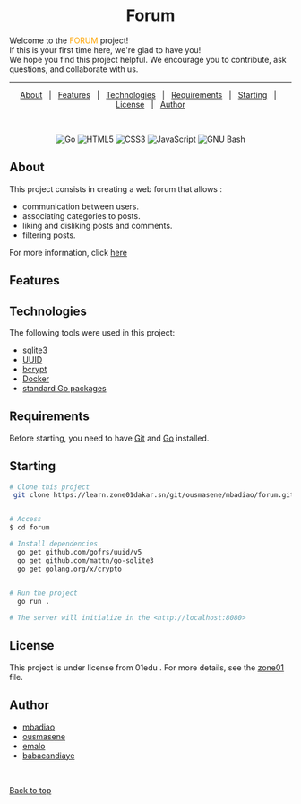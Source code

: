 
<h1 align="center">Forum</h1>

Welcome to the <font color="orange"> FORUM </font> project! <br>
If this is your first time here, we're glad to have you! <br> We hope you find this project helpful. We encourage you to contribute, ask questions, and collaborate with us.




<hr>

<p align="center">
  <a href="#dart-about">About</a> &#xa0; | &#xa0; 
  <a href="#sparkles-features">Features</a> &#xa0; | &#xa0;
  <a href="#rocket-technologies">Technologies</a> &#xa0; | &#xa0;
  <a href="#white_check_mark-requirements">Requirements</a> &#xa0; | &#xa0;
  <a href="#checkered_flag-starting">Starting</a> &#xa0; | &#xa0;
  <a href="#memo-license">License</a> &#xa0; | &#xa0;
  <a href="https://github.com/{{YOUR_GITHUB_USERNAME}}" target="_blank">Author</a>
</p>


<br>

<p align="center">
<img alt="Go" src="https://img.shields.io/badge/go-%2300ADD8.svg?&style=for-the-badge&logo=go&logoColor=blue&color=black">
<img alt="HTML5" src="https://img.shields.io/badge/html5-%23E34F26.svg?&style=for-the-badge&logo=html5&logoColor=&color=black">
<img alt="CSS3" src="https://img.shields.io/badge/css3-%231572B6.svg?&style=for-the-badge&logo=css3&logoColor=purple&color=black">
<img alt="JavaScript" src="https://img.shields.io/badge/javascript-%23323330.svg?&style=for-the-badge&logo=javascript&logoColor=yellow&color=black">
<img alt="GNU Bash" src="https://img.shields.io/badge/GNU%20Bash-%23121011.svg?&style=for-the-badge&logo=gnu-bash&logoColor=">


<br>

## About ##

This project consists in creating a web forum that allows :

- communication between users.
- associating categories to posts.
- liking and disliking posts and comments.
- filtering posts.

For more information, click [here](https://github.com/01-edu/public/tree/master/subjects/forum)


## Features



## Technologies

The following tools were used in this project:

- [sqlite3](sqlite3)
- [UUID](UUID)
- [bcrypt](bcrypt)
- [Docker](docker)
- [standard Go packages](standardGopackages)

## Requirements ##

Before starting, you need to have [Git](https://git-scm.com) and [Go](https://golang.org/doc/install) installed.

## Starting ##

```bash
# Clone this project
 git clone https://learn.zone01dakar.sn/git/ousmasene/mbadiao/forum.git


# Access
$ cd forum

# Install dependencies
  go get github.com/gofrs/uuid/v5
  go get github.com/mattn/go-sqlite3
  go get golang.org/x/crypto
    

# Run the project
  go run .

# The server will initialize in the <http://localhost:8080>
```

## License ##

This project is under license from 01edu . For more details, see the [zone01](learn.zone01dakar.sn) file.



## Author ##
- [mbadiao](https://learn.zone01dakar.sn/git/mbadiao)
- [ousmasene](https://learn.zone01dakar.sn/git/ousmasene)
- [emalo](https://learn.zone01dakar.sn/git/emalo)
- [babacandiaye](https://learn.zone01dakar.sn/git/babacandiaye)

&#xa0;


</p>

<a href="#top">Back to top</a>

